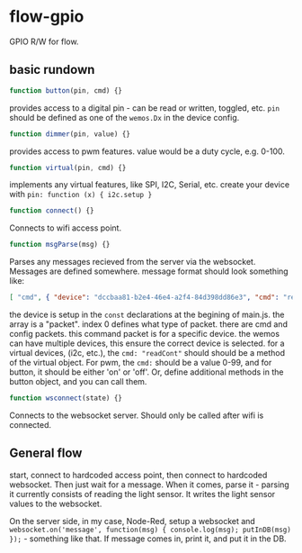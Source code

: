 # flow-gpio
GPIO R/W for flow.

## basic rundown
```javascript
function button(pin, cmd) {}
```
provides access to a digital pin - can be read or written, toggled, etc. `pin` should be defined as one of the `wemos.Dx` in the device config. 
```javascript
function dimmer(pin, value) {}
```
provides access to pwm features. value would be a duty cycle, e.g. 0-100.
```javascript
function virtual(pin, cmd) {}
```
implements any virtual features, like SPI, I2C, Serial, etc. create your device with `pin: function (x) { i2c.setup }`
```javascript
function connect() {}
```
Connects to wifi access point.
```javascript
function msgParse(msg) {}
```
Parses any messages recieved from the server via the websocket. Messages are defined somewhere.
message format should look something like:
```json
[ "cmd", { "device": "dccbaa81-b2e4-46e4-a2f4-84d398dd86e3", "cmd": "readCont"}]
```
the device is setup in the `const` declarations at the begining of main.js.
the array is a "packet". index 0 defines what type of packet. there are cmd and config packets.
this command packet is for a specific device. the wemos can have multiple devices, this ensure the correct device is selected.
for a virtual devices, (i2c, etc.), the `cmd: "readCont"` should should be a method of the virtual object. For pwm, the `cmd:` should be a value 0-99, and for button, it should be either 'on' or 'off'. Or, define additional methods in the button object, and you can call them. 
```javascript
function wsconnect(state) {}
```
Connects to the websocket server. Should only be called after wifi is connected.

## General flow
start, connect to hardcoded access point, then connect to hardcoded websocket. Then just wait for a message. When it comes, parse it - parsing it currently consists of reading the light sensor. It writes the light sensor values to the websocket.

On the server side, in my case, Node-Red, setup a websocket and `websocket.on('message', function(msg) { console.log(msg); putInDB(msg) });` - something like that. If message comes in, print it, and put it in the DB.
